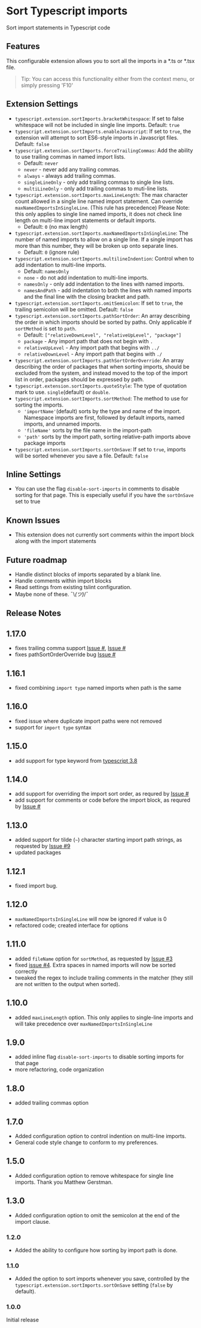 


# Sort Typescript imports

Sort import statements in Typescript code

## Features

This configurable extension allows you to sort all the imports in a *.ts or *.tsx file.

> Tip: You can access this functionality either from the context menu, or simply pressing 'F10'

## Extension Settings

* `typescript.extension.sortImports.bracketWhitespace`: If set to false whitespace will not be included in single line imports. Default: `true`
* `typescript.extension.sortImports.enableJavascript`: If set to `true`, the extension will attempt to sort ES6-style imports in Javascript files. Default: `false`
* `typescript.extension.sortImports.forceTrailingCommas`: Add the ability to use trailing commas in named import lists.
  * Default: `never`
  * `never` - never add any trailing commas.
  * `always` - always add trailing commas.
  * `singleLineOnly` - only add trailing commas to single line lists.
  * `multiLineOnly` - only add trailing commas to muti-line lists.
* `typescript.extension.sortImports.maxLineLength`: The max character count allowed in a single line named import statement. Can override `maxNamedImportsInSingleLine`. (This rule has precedence) Please Note: this only applies to single line named imports, it does not check line length on multi-line import statements or default imports.
  * Default: `0` (no max length)
* `typescript.extension.sortImports.maxNamedImportsInSingleLine`: The number of named imports to allow on a single line. If a single import has more than this number, they will be broken up onto separate lines.
    * Default: `0` (ignore rule)
* `typescript.extension.sortImports.multilineIndention`: Control when to add indentation to multi-line imports.
  * Default: `namesOnly`
  * `none` - do not add indentation to multi-line imports.
  * `namesOnly` - only add indentation to the lines with named imports.
  * `namesAndPath` - add indentation to both the lines with named imports and the final line with the closing bracket and path.
* `typescript.extension.sortImports.omitSemicolon`: If set to `true`, the trailing semicolon will be omitted. Default: `false`
* `typescript.extension.sortImports.pathSortOrder`: An array describing the order in which imports should be sorted by paths. Only applicable if `sortMethod` is set to `path`.
  * Default: `["relativeDownLevel", "relativeUpLevel", "package"]`
  * `package` - Any import path that does not begin with `.`
  * `relativeUpLevel` - Any import path that begins with `../`
  * `relativeDownLevel` - Any import path that begins with `./`
* `typescript.extension.sortImports.pathSortOrderOverride`: An array describing the order of packages that when sorting imports, should be excluded from the system, and instead moved to the top of the import list in order, packages should be expressed by path.
* `typescript.extension.sortImports.quoteStyle`: The type of quotation mark to use. `single`(default) or `double`.
* `typescript.extension.sortImports.sortMethod`: The method to use for sorting the imports.
  * `'importName'`(default) sorts by the type and name of the import. Namespace imports are first, followed by default imports, named imports, and unnamed imports.
  * `'fileName'` sorts by the file name in the import-path
  * `'path'` sorts by the import path, sorting relative-path imports above package imports
* `typescript.extension.sortImports.sortOnSave`: If set to `true`, imports will be sorted whenever you save a file. Default: `false`

## Inline Settings
* You can use the flag `disable-sort-imports` in comments to disable sorting for that page. This is especially useful if you have the `sortOnSave` set to true

## Known Issues

* This extension does not currently sort comments within the import block along with the import statements

## Future roadmap
- Handle distinct blocks of imports separated by a blank line.
- Handle comments within import blocks
- Read settings from existing tslint configuration.
- Maybe none of these. ¯\\_(ツ)_/¯

## Release Notes

## 1.17.0
- fixes trailing comma support [Issue #](https://github.com/neilsoult/typescript-imports-sort/issues/7), [Issue #](https://github.com/neilsoult/typescript-imports-sort/issues/14)
- fixes pathSortOrderOverride bug [Issue #](https://github.com/neilsoult/typescript-imports-sort/issues/16)
## 1.16.1
- fixed combining `import type` named imports when path is the same
## 1.16.0
- fixed issue where duplicate import paths were not removed
- support for `import type` syntax
## 1.15.0
- add support for type keyword from [typescript 3.8](https://www.typescriptlang.org/docs/handbook/release-notes/typescript-3-8.html)
## 1.14.0
- add support for overriding the import sort order, as requred by [Issue #](https://github.com/neilsoult/typescript-imports-sort/issues/12)
- add support for comments or code before the import block, as requred by [Issue #](https://github.com/neilsoult/typescript-imports-sort/issues/12)

## 1.13.0
- added support for tilde (`~`) character starting import path strings, as requested by [Issue #9](https://github.com/neilsoult/typescript-imports-sort/issues/9)
- updated packages

## 1.12.1
- fixed import bug.

## 1.12.0
- `maxNamedImportsInSingleLine` will now be ignored if value is 0
- refactored code; created interface for options

## 1.11.0
- added `fileName` option for `sortMethod`, as requested by [Issue #3](https://github.com/neilsoult/typescript-imports-sort/issues/3)
- fixed [issue #4](https://github.com/neilsoult/typescript-imports-sort/issues/4). Extra spaces in named imports will now be sorted correctly
- tweaked the regex to include trailing comments in the matcher (they still are not written to the output when sorted).

## 1.10.0
- added `maxLineLength` option. This only applies to single-line imports and will take precedence over `maxNamedImportsInSingleLine`

## 1.9.0
- added inline flag `disable-sort-imports` to disable sorting imports for that page
- more refactoring, code organization

## 1.8.0
- added trailing commas option

## 1.7.0
- Added configuration option to control indention on multi-line imports.
- General code style change to conform to my preferences.

## 1.5.0
- Added configuration option to remove whitespace for single line imports. Thank you Matthew Gerstman.

## 1.3.0
- Added configuration option to omit the semicolon at the end of the import clause.

### 1.2.0
- Added the ability to configure how sorting by import path is done.

### 1.1.0
- Added the option to sort imports whenever you save, controlled by the `typescript.extension.sortImports.sortOnSave` setting (`false` by default).

### 1.0.0

Initial release
